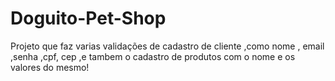 # Doguito-Pet-Shop
Projeto que faz varias validações de cadastro de cliente ,como nome , email  ,senha ,cpf, cep ,e tambem o cadastro de produtos com o nome e os valores do mesmo! 
